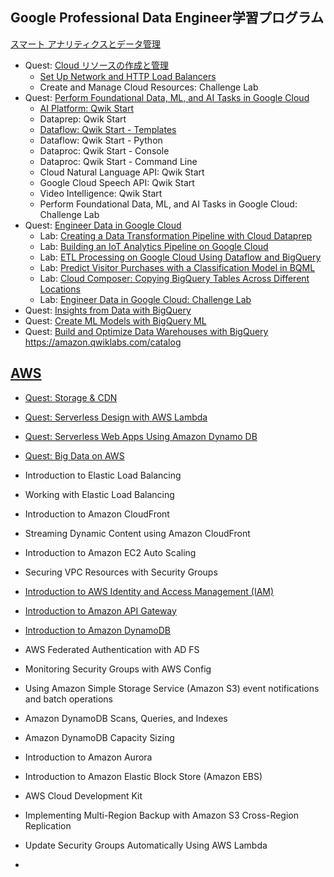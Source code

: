 ## Google Professional Data Engineer学習プログラム 
[スマート アナリティクスとデータ管理](https://cloud.google.com/training/data-ml?hl=ja#data-engineer-learning-path)

- Quest: [Cloud リソースの作成と管理](https://google.qwiklabs.com/focuses/12007?parent=catalog)
  - [Set Up Network and HTTP Load Balancers](qwiklabs-richard-challenge)
  - Create and Manage Cloud Resources: Challenge Lab
- Quest: [Perform Foundational Data, ML, and AI Tasks in Google Cloud](https://google.qwiklabs.com/quests/117)
  - [AI Platform: Qwik Start](https://google.qwiklabs.com/focuses/581?parent=catalog)
  - Dataprep: Qwik Start
  - [Dataflow: Qwik Start - Templates](https://google.qwiklabs.com/focuses/1101?parent=catalog)
  - Dataflow: Qwik Start - Python
  - Dataproc: Qwik Start - Console
  - Dataproc: Qwik Start - Command Line
  - Cloud Natural Language API: Qwik Start
  - Google Cloud Speech API: Qwik Start
  - Video Intelligence: Qwik Start
  - Perform Foundational Data, ML, and AI Tasks in Google Cloud: Challenge Lab
- Quest: [Engineer Data in Google Cloud](https://google.qwiklabs.com/quests/132)
  - Lab: [Creating a Data Transformation Pipeline with Cloud Dataprep](https://google.qwiklabs.com/focuses/4415?parent=catalog)
  - Lab: [Building an IoT Analytics Pipeline on Google Cloud](https://google.qwiklabs.com/focuses/605?parent=catalog)
  - Lab: [ETL Processing on Google Cloud Using Dataflow and BigQuery](https://google.qwiklabs.com/focuses/3460?parent=catalog)
  - Lab: [Predict Visitor Purchases with a Classification Model in BQML](https://google.qwiklabs.com/focuses/1794?parent=catalog)
  - Lab: [Cloud Composer: Copying BigQuery Tables Across Different Locations](https://google.qwiklabs.com/focuses/3528?parent=catalog)
  - Lab: [Engineer Data in Google Cloud: Challenge Lab](https://google.qwiklabs.com/focuses/12379?parent=catalog)
- Quest: [Insights from Data with BigQuery](https://google.qwiklabs.com/quests/123)
- Quest: [Create ML Models with BigQuery ML](https://google.qwiklabs.com/quests/146)
- Quest: [Build and Optimize Data Warehouses with BigQuery](https://google.qwiklabs.com/quests/147)
https://amazon.qwiklabs.com/catalog

## [AWS](https://amazon.qwiklabs.com/catalog)

- [Quest: Storage & CDN](https://amazon.qwiklabs.com/quests/9)
- [Quest: Serverless Design with AWS Lambda](https://amazon.qwiklabs.com/quests/17)
- [Quest: Serverless Web Apps Using Amazon Dynamo DB](https://amazon.qwiklabs.com/quests/21)
- [Quest: Big Data on AWS](https://amazon.qwiklabs.com/quests/5)

- Introduction to Elastic Load Balancing
- Working with Elastic Load Balancing
- Introduction to Amazon CloudFront
- Streaming Dynamic Content using Amazon CloudFront
- Introduction to Amazon EC2 Auto Scaling
- Securing VPC Resources with Security Groups
- [Introduction to AWS Identity and Access Management (IAM)](https://amazon.qwiklabs.com/focuses/15717?catalog_rank=%7B%22rank%22%3A1%2C%22num_filters%22%3A1%2C%22has_search%22%3Afalse%7D&parent=catalog)
- [Introduction to Amazon API Gateway](https://amazon.qwiklabs.com/focuses/10383?parent=catalog)
- [Introduction to Amazon DynamoDB](https://amazon.qwiklabs.com/focuses/14815?parent=catalog)
- AWS Federated Authentication with AD FS
- Monitoring Security Groups with AWS Config
- Using Amazon Simple Storage Service (Amazon S3) event notifications and batch operations
- Amazon DynamoDB Scans, Queries, and Indexes
- Amazon DynamoDB Capacity Sizing
- Introduction to Amazon Aurora
- Introduction to Amazon Elastic Block Store (Amazon EBS)
- AWS Cloud Development Kit
- Implementing Multi-Region Backup with Amazon S3 Cross-Region Replication
- Update Security Groups Automatically Using AWS Lambda
- 
